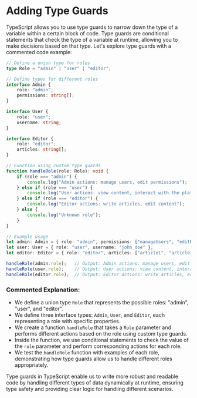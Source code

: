 # Adding Type Guards

TypeScript allows you to use type guards to narrow down the type of a variable within a certain block of code. Type guards are conditional statements that check the type of a variable at runtime, allowing you to make decisions based on that type. Let's explore type guards with a commented code example:


```typescript
// Define a union type for roles
type Role = "admin" | "user" | "editor";

// Define types for different roles
interface Admin {
    role: "admin";
    permissions: string[];
}

interface User {
    role: "user";
    username: string;
}

interface Editor {
    role: "editor";
    articles: string[];
}

// Function using custom type guards
function handleRole(role: Role): void {
    if (role === "admin") {
        console.log("Admin actions: manage users, edit permissions");
    } else if (role === "user") {
        console.log("User actions: view content, interact with the platform");
    } else if (role === "editor") {
        console.log("Editor actions: write articles, edit content");
    } else {
        console.log("Unknown role");
    }
}

// Example usage
let admin: Admin = { role: "admin", permissions: ["manageUsers", "editPermissions"] };
let user: User = { role: "user", username: "john_doe" };
let editor: Editor = { role: "editor", articles: ["article1", "article2"] };

handleRole(admin.role);   // Output: Admin actions: manage users, edit permissions
handleRole(user.role);    // Output: User actions: view content, interact with the platform
handleRole(editor.role);  // Output: Editor actions: write articles, edit content
```

### Commented Explanation:

- We define a union type `Role` that represents the possible roles: "admin", "user", and "editor".
- We define three interface types: `Admin`, `User`, and `Editor`, each representing a role with specific properties.
- We create a function `handleRole` that takes a `Role` parameter and performs different actions based on the role using custom type guards.
- Inside the function, we use conditional statements to check the value of the `role` parameter and perform corresponding actions for each role.
- We test the `handleRole` function with examples of each role, demonstrating how type guards allow us to handle different roles appropriately.

Type guards in TypeScript enable us to write more robust and readable code by handling different types of data dynamically at runtime, ensuring type safety and providing clear logic for handling different scenarios.